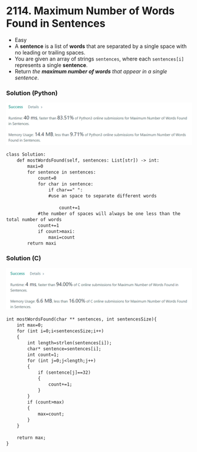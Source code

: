 # 2114. Maximum Number of Words Found in Sentences

* Easy
* A **sentence** is a list of **words** that are separated by a single space with no leading or trailing spaces.
* You are given an array of strings `sentences`, where each `sentences[i]` represents a single **sentence**.
* Return _the **maximum number of words** that appear in a single sentence_.

### Solution (Python)

![](<.gitbook/assets/image (6) (1).png>)

```
class Solution:
    def mostWordsFound(self, sentences: List[str]) -> int:
        maxi=0
        for sentence in sentences:
            count=0
            for char in sentence:
                if char==" ":
                #use an space to separate different words
                
                    count+=1
            #the number of spaces will always be one less than the total number of words
            count+=1
            if count>maxi:
                maxi=count
        return maxi
```

### Solution (C)

![](<.gitbook/assets/image (4).png>)

```
int mostWordsFound(char ** sentences, int sentencesSize){
    int max=0;
    for (int i=0;i<sentencesSize;i++)
    {
        int length=strlen(sentences[i]);
        char* sentence=sentences[i];
        int count=1;
        for (int j=0;j<length;j++)
        {
            if (sentence[j]==32)
            {
                count+=1;
            }
        }
        if (count>max)
        {
            max=count;
        }
    }

    return max;
}
```
